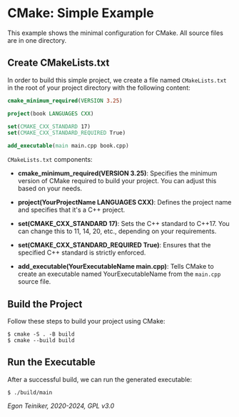 # CMake: Simple Example

This example shows the minimal configuration for CMake. 
All source files are in one directory.

## Create CMakeLists.txt
In order to build this simple project, we create a file named `CMakeLists.txt` 
in the root of your project directory with the following content:

```CMake
cmake_minimum_required(VERSION 3.25)

project(book LANGUAGES CXX)

set(CMAKE_CXX_STANDARD 17)
set(CMAKE_CXX_STANDARD_REQUIRED True)

add_executable(main main.cpp book.cpp)
```

`CMakeLists.txt` components:

* **cmake_minimum_required(VERSION 3.25)**: Specifies the minimum version of CMake 
    required to build your project. You can adjust this based on your needs.

* **project(YourProjectName LANGUAGES CXX)**: Defines the project name and specifies 
    that it's a C++ project.

* **set(CMAKE_CXX_STANDARD 17)**: Sets the C++ standard to C++17. You can change 
    this to 11, 14, 20, etc., depending on your requirements.

* **set(CMAKE_CXX_STANDARD_REQUIRED True)**: Ensures that the specified C++ standard 
    is strictly enforced.

* **add_executable(YourExecutableName main.cpp)**: Tells CMake to create an executable 
    named YourExecutableName from the `main.cpp` source file.

## Build the Project

Follow these steps to build your project using CMake:

```
$ cmake -S . -B build
$ cmake --build build
```

## Run the Executable

After a successful build, we can run the generated executable:

```
$ ./build/main
```

*Egon Teiniker, 2020-2024, GPL v3.0*

